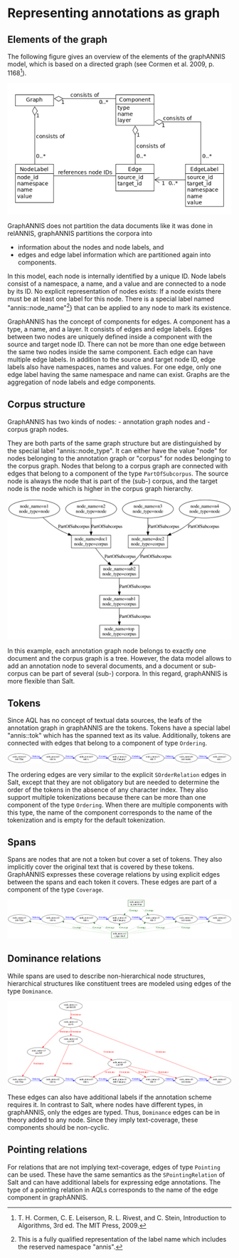 # Representing annotations as graph

## Elements of the graph

The following figure gives an overview of the elements of the graphANNIS model, which is based on a directed graph (see Cormen et al. 2009, p. 1168[^cormen]).

![Elements of the graphANNIS model](images/graphannis-model.png)

GraphANNIS does not partition the data documents like it was done in relANNIS, graphANNIS partitions the corpora into 

- information about the nodes and node labels, and
- edges and edge label information which are partitioned again into components.

In this model, each node is internally identified by a unique ID.
Node labels consist of a namespace, a name, and a value and are connected to a node by its ID.
No explicit representation of nodes exists: If a node exists there must be at least one label for this node.
There is a special label named "annis::node_name"[^qname]} that can be applied to any node to mark its existence.

GraphANNIS has the concept of components for edges.
A component has a type, a name, and a layer. 
It consists of edges and edge labels.
Edges between two nodes are uniquely defined inside a component with the source and target node ID.
There can not be more than one edge between the same two nodes inside the same component.
Each edge can have multiple edge labels.
In addition to the source and target node ID, edge labels also have namespaces, names and values.
For one edge, only one edge label having the same namespace and name can exist.
Graphs are the aggregation of node labels and edge components.


## Corpus structure

GraphANNIS has two kinds of nodes:
	- annotation graph nodes and
	- corpus graph nodes.

They are both parts of the same graph structure but are distinguished by the special label "annis::node_type".
It can either have the value "node" for nodes belonging to the annotation graph or "corpus" for nodes belonging to the corpus graph.
Nodes that belong to a corpus graph are connected with edges that belong to a component of the type `PartOfSubcorpus`.
The source node is always the node that is part of the (sub-) corpus, and the target node is the node which is higher in the corpus graph hierarchy.

![Example corpus graph representation in graphANNIS](images/corpusgraph.png)

In this example, each annotation graph node belongs to exactly one document and the corpus graph is a tree.
However, the data model allows to add an annotation node to several documents, and a document or sub-corpus can be part of several (sub-) corpora.
In this regard, graphANNIS is more flexible than Salt.

## Tokens

Since AQL has no concept of textual data sources, the leafs of the annotation graph in graphANNIS are the tokens.
Tokens have a special label "annis::tok" which has the spanned text as its value.
Additionally, tokens are connected with edges that belong to a component of type `Ordering`.

![Example for token representation in graphANNIS](images/token.png)

The ordering edges are very similar to the explicit `SOrderRelation` edges in Salt, except that they are not obligatory but are needed to determine the order of the tokens in the absence of any character index.
They also support multiple tokenizations because there can be more than one component of the type `Ordering`.
When there are multiple components with this type, the name of the component corresponds to the name of the tokenization and is empty for the default tokenization.


## Spans

Spans are nodes that are not a token but cover a set of tokens.
They also implicitly cover the original text that is covered by these tokens.
GraphANNIS expresses these coverage relations by using explicit edges between the spans and each token it covers.
These edges are part of a component of the type `Coverage`.

![Example for spans represented in graphANNIS](images//span.png)

## Dominance relations

While spans are used to describe non-hierarchical node structures, hierarchical structures like constituent trees are modeled using edges of the type `Dominance`.

![Example for a constituent tree represented in graphANNIS](images/constituent.png)

These edges can also have additional labels if the annotation scheme requires it.
In contrast to Salt, where nodes have different types, in graphANNIS, only the edges are typed.
Thus, `Dominance` edges can be in theory added to any node.
Since they imply text-coverage, these components should be non-cyclic.

## Pointing relations

For relations that are not implying text-coverage, edges of type `Pointing` can be used.
These have the same semantics as the `SPointingRelation` of Salt and can have additional labels for expressing edge annotations.
The type of a pointing relation in AQLs corresponds to the name of the edge component in graphANNIS.


[^cormen]: T. H. Cormen, C. E. Leiserson, R. L. Rivest, and C. Stein, Introduction to Algorithms, 3rd ed. The MIT Press, 2009.

[^qname]: This is a fully qualified representation of the label name which includes the reserved namespace "annis".